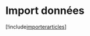 # Import données

[!include[importerarticles](importdonnees.importerarticles.autogen.md)]
































































































